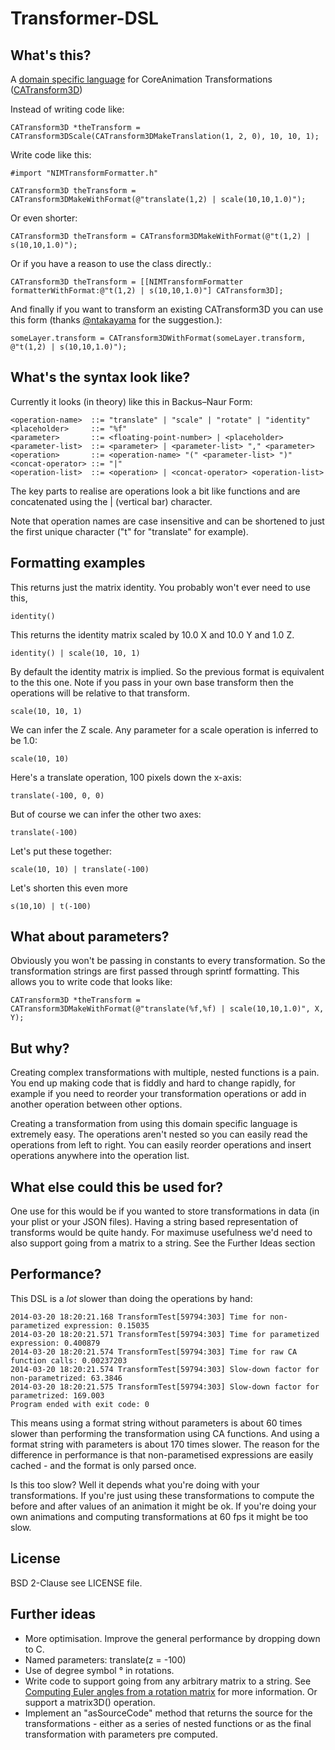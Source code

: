 # Transformer-DSL

## What's this?

A [domain specific language](1) for CoreAnimation Transformations ([CATransform3D](2))

[1]: http://en.wikipedia.org/wiki/Domain_specific_language
[2]: https://developer.apple.com/library/ios/documentation/Cocoa/Reference/CoreAnimation_functions/Reference/reference.html

Instead of writing code like:

    CATransform3D *theTransform = CATransform3DScale(CATransform3DMakeTranslation(1, 2, 0), 10, 10, 1);
    
Write code like this:

    #import "NIMTransformFormatter.h"

    CATransform3D theTransform = CATransform3DMakeWithFormat(@"translate(1,2) | scale(10,10,1.0)");

Or even shorter:

    CATransform3D theTransform = CATransform3DMakeWithFormat(@"t(1,2) | s(10,10,1.0)");

Or if you have a reason to use the class directly.:

    CATransform3D theTransform = [[NIMTransformFormatter formatterWithFormat:@"t(1,2) | s(10,10,1.0)"] CATransform3D];

And finally if you want to transform an existing CATransform3D you can use this form (thanks [@ntakayama](http://twitter.com/ntakayama) for the suggestion.):

    someLayer.transform = CATransform3DWithFormat(someLayer.transform, @"t(1,2) | s(10,10,1.0)");

## What's the syntax look like?

Currently it looks (in theory) like this in Backus–Naur Form:

    <operation-name>  ::= "translate" | "scale" | "rotate" | "identity"
    <placeholder>     ::= "%f"
    <parameter>       ::= <floating-point-number> | <placeholder>
    <parameter-list>  ::= <parameter> | <parameter-list> "," <parameter>
    <operation>       ::= <operation-name> "(" <parameter-list> ")"
    <concat-operator> ::= "|"
    <operation-list>  ::= <operation> | <concat-operator> <operation-list>

The key parts to realise are operations look a bit like functions and are concatenated using the | (vertical bar) character.

Note that operation names are case insensitive and can be shortened to just the first unique character ("t" for "translate" for example).

## Formatting examples

This returns just the matrix identity. You probably won't ever need to use this,

    identity()

This returns the identity matrix scaled by 10.0 X and 10.0 Y and 1.0 Z.

    identity() | scale(10, 10, 1)
    
By default the identity matrix is implied. So the previous format is equivalent to the this one. Note if you pass in your own base transform then the operations will be relative to that transform.

    scale(10, 10, 1)

We can infer the Z scale. Any parameter for a scale operation is inferred to be 1.0:

    scale(10, 10)

Here's a translate operation, 100 pixels down the x-axis:

    translate(-100, 0, 0)

But of course we can infer the other two axes:

    translate(-100)

Let's put these together:

    scale(10, 10) | translate(-100)

Let's shorten this even more

    s(10,10) | t(-100)

## What about parameters?

Obviously you won't be passing in constants to every transformation. So the transformation strings are first passed through sprintf formatting. This allows you to write code that looks like:

    CATransform3D *theTransform = CATransform3DMakeWithFormat(@"translate(%f,%f) | scale(10,10,1.0)", X, Y);

## But why?

Creating complex transformations with multiple, nested functions is a pain. You end up making code that is fiddly and hard to change rapidly, for example if you need to reorder your transformation operations or add in another operation between other options.

Creating a transformation from using this domain specific language is extremely easy. The operations aren't nested so you can easily read the operations from left to right. You can easily reorder operations and insert operations anywhere into the operation list.

## What else could this be used for?

One use for this would be if you wanted to store transformations in data (in your plist or your JSON files). Having a string based representation of transforms would be quite handy. For maximuse usefulness we'd need to also support going from a matrix to a string. See the Further Ideas section

## Performance?

This DSL is a _lot_ slower than doing the operations by hand:

    2014-03-20 18:20:21.168 TransformTest[59794:303] Time for non-parametized expression: 0.15035
    2014-03-20 18:20:21.571 TransformTest[59794:303] Time for parametized expression: 0.400879
    2014-03-20 18:20:21.574 TransformTest[59794:303] Time for raw CA function calls: 0.00237203
    2014-03-20 18:20:21.574 TransformTest[59794:303] Slow-down factor for non-parametrized: 63.3846
    2014-03-20 18:20:21.575 TransformTest[59794:303] Slow-down factor for parametrized: 169.003
    Program ended with exit code: 0

This means using a format string without parameters is about 60 times slower than performing the transformation using CA functions. And using a format string with parameters is about 170 times slower. The reason for the difference in performance is that non-parametised expressions are easily cached - and the format is only parsed once.

Is this too slow? Well it depends what you're doing with your transformations. If you're just using these transformations to compute the before and after values of an animation it might be ok. If you're doing your own animations and computing transformations at 60 fps it might be too slow.

## License

BSD 2-Clause see LICENSE file.

## Further ideas

* More optimisation. Improve the general performance by dropping down to C.
* Named parameters: translate(z = -100)
* Use of degree symbol ° in rotations.
* Write code to support going from any arbitrary matrix to a string. See [Computing Euler angles from a rotation matrix](http://www.soi.city.ac.uk/~sbbh653/publications/euler.pdf) for more information. Or support a matrix3D() operation.
* Implement an "asSourceCode" method that returns the source for the transformations - either as a series of nested functions or as the final transformation with parameters pre computed.
